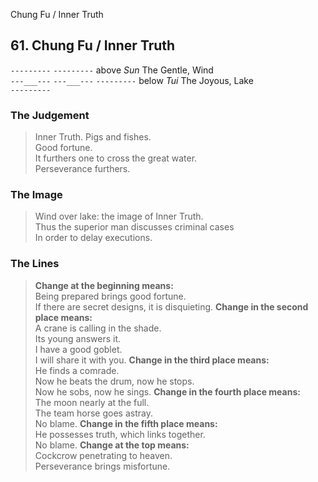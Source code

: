 Chung Fu / Inner Truth
## 61. Chung Fu / Inner Truth
```---------```
```---------``` above _Sun_ The Gentle, Wind  
```---___---```
```---___---```
```---------``` below _Tui_ The Joyous, Lake  
```---------```
### The Judgement
> Inner Truth. Pigs and fishes.  
 Good fortune.  
 It furthers one to cross the great water.  
 Perseverance furthers.
### The Image
> Wind over lake: the image of Inner Truth.  
 Thus the superior man discusses criminal cases  
 In order to delay executions.
### The Lines

 > **Change at the beginning means:**  
 Being prepared brings good fortune.  
 If there are secret designs, it is disquieting.
 > **Change in the second place means:**  
 A crane is calling in the shade.  
 Its young answers it.  
 I have a good goblet.  
 I will share it with you.
 > **Change in the third place means:**  
 He finds a comrade.  
 Now he beats the drum, now he stops.  
 Now he sobs, now he sings.
 > **Change in the fourth place means:**  
 The moon nearly at the full.  
 The team horse goes astray.  
 No blame.
 > **Change in the fifth place means:**  
 He possesses truth, which links together.  
 No blame.
 > **Change at the top means:**  
 Cockcrow penetrating to heaven.  
 Perseverance brings misfortune.



